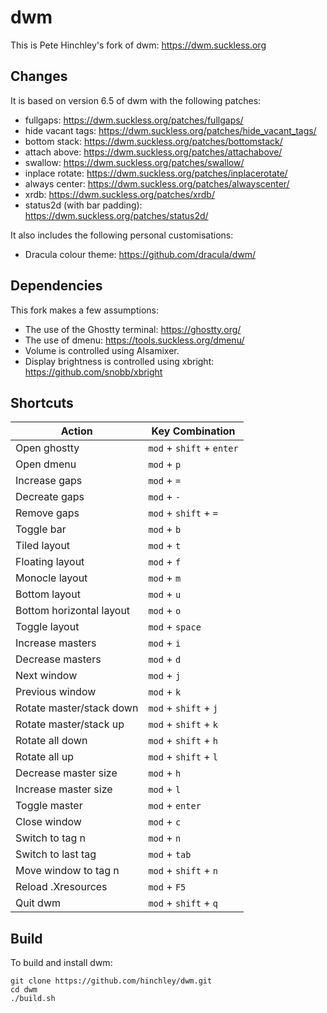 # dwm
This is Pete Hinchley's fork of dwm: https://dwm.suckless.org

## Changes
It is based on version 6.5 of dwm with the following patches:
- fullgaps: https://dwm.suckless.org/patches/fullgaps/
- hide vacant tags: https://dwm.suckless.org/patches/hide_vacant_tags/
- bottom stack: https://dwm.suckless.org/patches/bottomstack/
- attach above: https://dwm.suckless.org/patches/attachabove/
- swallow: https://dwm.suckless.org/patches/swallow/
- inplace rotate: https://dwm.suckless.org/patches/inplacerotate/
- always center: https://dwm.suckless.org/patches/alwayscenter/
- xrdb: https://dwm.suckless.org/patches/xrdb/
- status2d (with bar padding): https://dwm.suckless.org/patches/status2d/

It also includes the following personal customisations:
- Dracula colour theme: https://github.com/dracula/dwm/

## Dependencies
This fork makes a few assumptions:
- The use of the Ghostty terminal: https://ghostty.org/
- The use of dmenu: https://tools.suckless.org/dmenu/
- Volume is controlled using Alsamixer.
- Display brightness is controlled using xbright: https://github.com/snobb/xbright

## Shortcuts
Action                   | Key Combination
---                      | ---
Open ghostty             | `mod` + `shift` + `enter`
Open dmenu               | `mod` + `p`
Increase gaps            | `mod` + `=`
Decreate gaps            | `mod` + `-`
Remove gaps              | `mod` + `shift` + `=`
Toggle bar               | `mod` + `b`
Tiled layout             | `mod` + `t`
Floating layout          | `mod` + `f`
Monocle layout           | `mod` + `m`
Bottom layout            | `mod` + `u`
Bottom horizontal layout | `mod` + `o`
Toggle layout            | `mod` + `space`
Increase masters         | `mod` + `i`
Decrease masters         | `mod` + `d`
Next window              | `mod` + `j`
Previous window          | `mod` + `k`
Rotate master/stack down | `mod` + `shift` + `j`
Rotate master/stack up   | `mod` + `shift` + `k`
Rotate all down          | `mod` + `shift` + `h`
Rotate all up            | `mod` + `shift` + `l`
Decrease master size     | `mod` + `h`
Increase master size     | `mod` + `l`
Toggle master            | `mod` + `enter`
Close window             | `mod` + `c`
Switch to tag n          | `mod` + `n`
Switch to last tag       | `mod` + `tab`
Move window to tag n     | `mod` + `shift` + `n`
Reload .Xresources       | `mod` + `F5`
Quit dwm                 | `mod` + `shift` + `q`

## Build
To build and install dwm:

```
git clone https://github.com/hinchley/dwm.git
cd dwm
./build.sh
```
